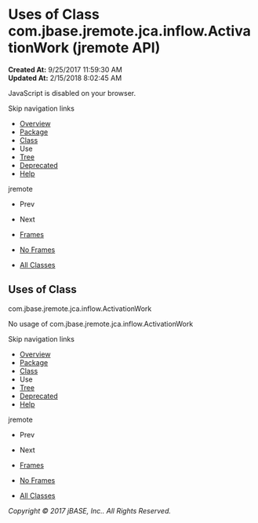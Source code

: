 # Uses of Class com.jbase.jremote.jca.inflow.ActivationWork (jremote   API)

**Created At:** 9/25/2017 11:59:30 AM  
**Updated At:** 2/15/2018 8:02:45 AM  

<!--<br>    try {<br>        if (location.href.indexOf('is-external=true') == -1) {<br>            parent.document.title="Uses of Class com.jbase.jremote.jca.inflow.ActivationWork (jremote   API)";<br>        }<br>    }<br>    catch(err) {<br>    }<br>//-->
JavaScript is disabled on your browser.

Skip navigation links

- [Overview](../../../../../../overview-summary.html)
- [Package](/39262-inflow/com_jbase_jremote_jca_inflow_package-summary)
- [Class](/39262-inflow/com_jbase_jremote_jca_inflow_ActivationWork "class in com.jbase.jremote.jca.inflow")
- Use
- [Tree](/39262-inflow/com_jbase_jremote_jca_inflow_package-tree)
- [Deprecated](../../../../../../deprecated-list.html)
- [Help](../../../../../../help-doc.html)


jremote <br>

- Prev
- Next


- [Frames](../../../../../../index.html?com/jbase/jremote/jca/inflow/class-use//39263-class-use/com_jbase_jremote_jca_inflow_class-use_ActivationWork)
- [No Frames](/39263-class-use/com_jbase_jremote_jca_inflow_class-use_ActivationWork)


- [All Classes](../../../../../../allclasses-noframe.html)


<!--<br>  allClassesLink = document.getElementById("allclasses\_navbar\_top");<br>  if(window==top) {<br>    allClassesLink.style.display = "block";<br>  }<br>  else {<br>    allClassesLink.style.display = "none";<br>  }<br>  //-->

## Uses of Class
com.jbase.jremote.jca.inflow.ActivationWork

No usage of com.jbase.jremote.jca.inflow.ActivationWork

Skip navigation links

- [Overview](../../../../../../overview-summary.html)
- [Package](/39262-inflow/com_jbase_jremote_jca_inflow_package-summary)
- [Class](/39262-inflow/com_jbase_jremote_jca_inflow_ActivationWork "class in com.jbase.jremote.jca.inflow")
- Use
- [Tree](/39262-inflow/com_jbase_jremote_jca_inflow_package-tree)
- [Deprecated](../../../../../../deprecated-list.html)
- [Help](../../../../../../help-doc.html)


jremote <br>

- Prev
- Next


- [Frames](../../../../../../index.html?com/jbase/jremote/jca/inflow/class-use//39263-class-use/com_jbase_jremote_jca_inflow_class-use_ActivationWork)
- [No Frames](/39263-class-use/com_jbase_jremote_jca_inflow_class-use_ActivationWork)


- [All Classes](../../../../../../allclasses-noframe.html)


<!--<br>  allClassesLink = document.getElementById("allclasses\_navbar\_bottom");<br>  if(window==top) {<br>    allClassesLink.style.display = "block";<br>  }<br>  else {<br>    allClassesLink.style.display = "none";<br>  }<br>  //-->

*Copyright © 2017 jBASE, Inc.. All Rights Reserved.*
